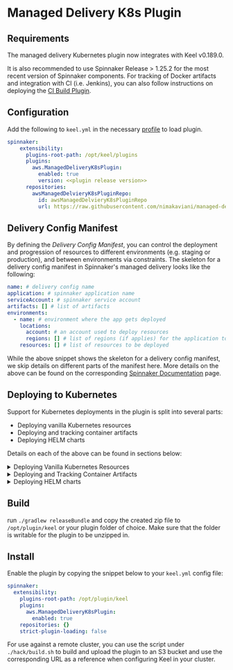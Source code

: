 # Managed Delivery K8s Plugin

## Requirements

The managed delivery Kubernetes plugin now integrates with Keel v0.189.0.

It is also recommended to use Spinnaker Release >  1.25.2 for the most recent
version of Spinnaker components. For tracking of Docker artifacts and integration with CI (i.e. Jenkins),
you can also follow instructions on deploying the [CI Build Plugin](https://github.com/nimakaviani/ci-build-plugin).

## Configuration
Add the following to `keel.yml` in the necessary [profile](https://spinnaker.io/reference/halyard/custom/#custom-profiles) to load plugin.
```yaml
spinnaker:
    extensibility:
      plugins-root-path: /opt/keel/plugins
      plugins:
        aws.ManagedDeliveryK8sPlugin:
          enabled: true
          version: <<plugin release version>>
      repositories:
        awsManagedDelvieryK8sPluginRepo:
          id: awsManagedDelvieryK8sPluginRepo
          url: https://raw.githubusercontent.com/nimakaviani/managed-delivery-k8s-plugin/master/plugins.json
```
## Delivery Config Manifest

By defining the _Delivery Config Manifest_, you can control the deployment and progression of resources to different
environments (e.g. staging or production), and between environments via constraints.
The skeleton for a delivery config manifest in Spinnaker's managed delivery looks like the following:

```yaml
name: # delivery config name
application: # spinnaker application name
serviceAccount: # spinnaker service account
artifacts: [] # list of artifacts
environments:
  - name: # environment where the app gets deployed
    locations:
      account: # an account used to deploy resources
      regions: [] # list of regions (if applies) for the application to be deployed to
    resources: [] # list of resources to be deployed
```

While the above snippet shows the skeleton for a delivery config manifest,
we skip details on different parts of the manifest here.
More details on the above can be found on the corresponding
[Spinnaker Documentation](https://spinnaker.io/guides/user/managed-delivery/getting-started/) page.

## Deploying to Kubernetes

Support for Kubernetes deployments in the plugin is split into several parts:
- Deploying vanilla Kubernetes resources
- Deploying and tracking container artifacts
- Deploying HELM charts

Details on each of the above can be found in sections below:

<details>
<summary>Deploying Vanilla Kubernetes Resources</summary>

The support for vanilla Kubernetes resources is enabled by having the plugin introduce the new
resource type `k8s/resource@v1` for processing of Kubernetes resources in a delivery config manifest.
The structure of the Kubernetes resource looks like the following:

```yaml
resources:
- kind: k8s/resource@v1 # the versioned vanilla Kubernetes resource
  spec:
    metadata:
      application: # The Spinnaker application name this resource belongs to
    template: {} # the vanilla YAML document for a Kubernetes resource
```

Consider the following as an example of a Kubernetes service:

```yaml
resources:
- kind: k8s/resource@v1
  spec:
    metadata:
      application: my-app
    template:
      apiVersion: v1
      kind: Service
      metadata:
        name: my-service
        namespace: default
        annotations:
          app: hello
      spec:
        type: LoadBalancer
        externalTrafficPolicy: Cluster
        ports:
        - port: 80
          targetPort: 8080
        selector:
          app: hello
```

Assuming that this needs to be deployed to a `test` environment, with a Kubernetes account
already configured in your _CloudDriver_ service, the environment definition in your delivery
manifest could be as follows:

```yaml
environments:
  - name: test-env
    locations:
      account: clouddriver-k8s-account
      regions: []
    resources:
    - kind: k8s/resource@v1
      spec:
        metadata:
          application: my-app
        template:
          apiVersion: v1
          kind: Service
          metadata:
            name: my-service
            namespace: default
            annotations:
              app: hello
          spec:
            type: LoadBalancer
            externalTrafficPolicy: Cluster
            ports:
              - port: 80
                targetPort: 8080
            selector:
              app: hello
```

if you need more Kubernetes resources to be deployed to this environment, you can expand the list of
resources by adding more items to the list.
</details>

<details>
<summary>Deploying and Tracking Container Artifacts</summary>

One biggest advantage of Spinnaker's managed delivery is its ability to track artifacts and enforce
rollouts to resources it manages when artifacts change.

If you want to use this plugin to manage rollout of artifacts to Kubernetes, first _CloudDriver_ needs to
be configured to know about these Docker repositories.

**IMPORTANT**: _The Managed Delivery K8s plugin currently only supports one `account` name to be
associated with a resource. In order for the container registry account to be used in combination with the
Kubernetes account (hence, two accounts for a resource), conventionally the container registry account should be named as
follows `[K8-ACCOUNT-NAME]-registry`, where `[K8-ACCOUNT-NAME]` should be identical to the name used for the
Kubernetes account._

```yaml
dockerRegistry:
accounts:
- address: https://index.docker.io # example registry
  name: "[K8s-ACCOUNT-NAME]-registry"
  repositories:
  - example/service
```

To have managed delivery track artifacts, you first introduce them under the delivery config:

```yaml
artifacts:
- name: example/service
  type: docker
  reference: my-docker-artifact
  tagVersionStrategy: semver-tag
```

Then in your Kubernetes resource specification, you bind the artifact to the target resource using the
artifact `reference`:

```yaml
resources:
- kind: k8s/resource@v1
  spec:
    container:
      reference: my-docker-artifact # indicates the use of artifact in the resource
    metadata:
      application: spinmd
    template:
      apiVersion: apps/v1
      kind: Deployment
      metadata:
        name: my-app-deployment
        namespace: default
      spec:
        replicas: 1
        selector:
          matchLabels:
            app: hello
        template:
          metadata:
            labels:
              app: hello
          spec:
            containers:
            - name: hello
              image: my-docker-artifact # binds the artifact to the deployment
              ports:
              - containerPort: 8080
```

The same `reference` name is used for the artifact under `container.reference` in the Kubernetes
resource `spec`, and also in place of the `image` name for the respective Kubernetes resource. This
enabled the plugin to know exactly which artifact should be use with which resource and where, particularly
where a given resource can deploy multiple artifacts (e.g. for Kubernetes deployments with sidecars or
init containers).

Multiple artifacts can be referenced in a given Kubernetes resource by listing all the artifact references in
the `spec` and then referring to those references in the corresponding resource `image` reference:

```yaml
resources:
- kind: k8s/resource@v1
  spec:
    container:
      references:
      - my-docker-artifact1
      - my-docker-artifact2
```

</details>

<details>
<summary>Deploying HELM charts</summary>

The plugin relies on [Flux2](https://github.com/fluxcd/flux2) for deployment of HELM resources.
This relieves the plugin from having to deal with the heavy lifting of managing changes to HELM charts
where that can be delegated to flux.

In order to get HELM deployments working, first you need to install [Flux2](https://github.com/fluxcd/flux2)
_helm controller_ and _source controller_ into your cluster, with the following command (assuming that you
have Flux2 CLI already installed):

```bash
flux install \
    --namespace=flux-system \
    --network-policy=false \
    --components=source-controller,helm-controller
```

Once the controllers are installed, adding a HELM repository and a HELM release to a delivery config manifest
is similar to how it is done for Kubernetes resources. The managed delivery resource kind however, needs
to be updated to `k8s/helm@v1`, indicating deployment of a HELM chart using the plugin.

Below, an example is shown for _Crossplane_.

```yaml
resources:
- kind: k8s/helm@v1
  spec:
    metadata:
      application: spinmd
    template:
      apiVersion: source.toolkit.fluxcd.io/v1beta1
      kind: HelmRepository
      metadata:
          name: crossplane-master
          namespace: flux-system
      spec:
          interval: 5m
          url: https://charts.crossplane.io/master

- kind: k8s/helm@v1
  spec:
    metadata:
      application: spinmd
    template:
      apiVersion: helm.toolkit.fluxcd.io/v2beta1
      kind: HelmRelease
      metadata:
        name: crossplane
        namespace: flux-system
      spec:
        releaseName: crossplane
        targetNamespace: crossplane-system
        chart:
          spec:
            chart: crossplane
            version: 1.2.0-rc.0.113.gb94884d0
            sourceRef:
              kind: HelmRepository
              name: crossplane-master
              namespace: flux-system
        interval: 1m
        install:
          remediation:
            retries: 3
```

**Note:** _Tracking of charts on HELM repositories is not yet supported in the plugin_.
</details>

## Build
run `./gradlew releaseBundle` and copy the created zip file to
`/opt/plugin/keel` or your plugin folder of choice. Make sure that the folder is
writable for the plugin to be unzipped in.

## Install

Enable the plugin by copying the snippet below to your `keel.yml` config file:

```yaml
spinnaker:
  extensibility:
    plugins-root-path: /opt/plugin/keel
    plugins:
      aws.ManagedDeliveryK8sPlugin:
        enabled: true
    repositories: {}
    strict-plugin-loading: false
```

For use against a remote cluster, you can use the script under `./hack/build.sh` to build and
upload the plugin to an S3 bucket and use the corresponding URL as a reference when
configuring Keel in your cluster.
